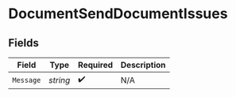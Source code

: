 # DocumentSendDocumentIssues


## Fields

| Field              | Type               | Required           | Description        |
| ------------------ | ------------------ | ------------------ | ------------------ |
| `Message`          | *string*           | :heavy_check_mark: | N/A                |